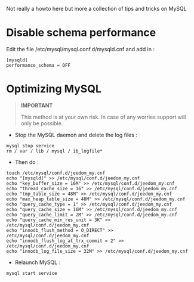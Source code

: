 Not really a howto here but more a collection of tips and tricks on
MySQL

Disable schema performance 
================================

Edit the file /etc/mysql/mysql.conf.d/mysqld.cnf and add in :

    [mysqld]
    performance_schema = OFF

Optimizing MySQL 
===============

> **IMPORTANT**
>
> This method is at your own risk. In case of any worries
> support will only be possible.

-   Stop the MySQL daemon and delete the log files :

<!-- -->

    mysql stop service
    rm / var / lib / mysql / ib_logfile*

-   Then do :

<!-- -->

    touch /etc/mysql/conf.d/jeedom_my.cnf
    echo "[mysqld]" >> /etc/mysql/conf.d/jeedom_my.cnf
    echo "key_buffer_size = 16M" >> /etc/mysql/conf.d/jeedom_my.cnf
    echo "thread_cache_size = 16" >> /etc/mysql/conf.d/jeedom_my.cnf
    echo "tmp_table_size = 48M" >> /etc/mysql/conf.d/jeedom_my.cnf
    echo "max_heap_table_size = 48M" >> /etc/mysql/conf.d/jeedom_my.cnf
    echo "query_cache_type = 1" >> /etc/mysql/conf.d/jeedom_my.cnf
    echo "query_cache_size = 16M" >> /etc/mysql/conf.d/jeedom_my.cnf
    echo "query_cache_limit = 2M" >> /etc/mysql/conf.d/jeedom_my.cnf
    echo "query_cache_min_res_unit = 3K" >> /etc/mysql/conf.d/jeedom_my.cnf
    echo "innodb_flush_method = O_DIRECT" >> /etc/mysql/conf.d/jeedom_my.cnf
    echo "innodb_flush_log_at_trx_commit = 2" >> /etc/mysql/conf.d/jeedom_my.cnf
    echo "innodb_log_file_size = 32M" >> /etc/mysql/conf.d/jeedom_my.cnf

-   Relaunch MySQL :

<!-- -->

    mysql start service
